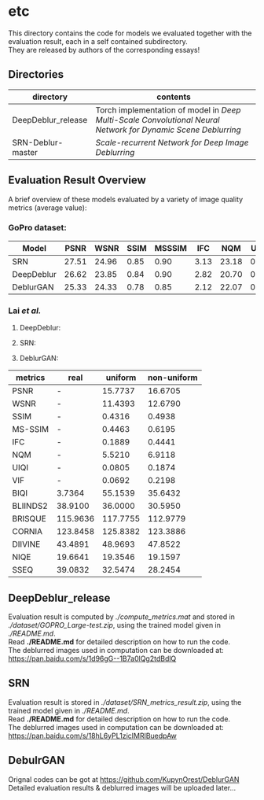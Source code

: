 # etc
This directory contains the code for models we evaluated together with the evaluation result,
each in a self contained subdirectory.  
They are released by authors of the corresponding essays!

## Directories

| directory | contents |
| --------- | -------- |
| DeepDeblur\_release | Torch implementation of model in *Deep Multi-Scale Convolutional Neural Network for Dynamic Scene Deblurring* |
| SRN-Deblur-master | *Scale-recurrent Network for Deep Image Deblurring* |

## Evaluation Result Overview

A brief overview of these models evaluated by a variety of image quality metrics (average value):

### GoPro dataset:

| Model | PSNR | WSNR | SSIM | MSSSIM | IFC | NQM | UIQI | VIF | BIQI | BLIINDS2 | BRISQUE | CORNIA | DIIVINE | NIQE | SSEQ | MDQE |
| -------- | ---- | ---- | ---- | ------ | --- | --- | ---- | --- | ---- | -------- | ------- | ------ | ------- | ---- | ---- | ---- |
| SRN | 27.51 | 24.96 | 0.85 | 0.90 | 3.13 | 23.18 | 0.70 | 0.56 | 36.33 | 39.10 | 116.30 | 124.30 | 52.87 | 19.99 | 48.45 | -10.52 |
| DeepDeblur | 26.62 | 23.85 | 0.84 | 0.90 | 2.82 | 20.70 | 0.66 | 0.57 | 33.60 | 38.39 | 116.33 | 124.24 | 52.30 | 19.95 | 47.99 | -10.12 |
| DeblurGAN  | 25.33 | 24.33 | 0.78 | 0.85   | 2.12 | 22.07 | 0.58 | 0.68 | 37.41 | 30.85    | 114.17  | 122.74 | 47.45   | 19.56 | 32.62 | -10.30 |

### Lai *et al.*

1. DeepDeblur:

2. SRN:

3. DeblurGAN:

| metrics | real | uniform | non-uniform |
| ------- | ---- | ------- | ----------- |
|PSNR |-  |15.7737  |16.6705     |
|WSNR |-  |11.4393  |12.6790     |
|SSIM |-  |0.4316  |0.4938     |
|MS-SSIM |-  |0.4463  |0.6195     |
|IFC |-  |0.1889  |0.4441     |
|NQM |-  |5.5210  |6.9118     |
|UIQI |-  |0.0805  |0.1874     |
|VIF |-  |0.0692  |0.2198     |
|BIQI     |3.7364  |55.1539  |35.6432     |
|BLIINDS2 |38.9100  |36.0000  |30.5950     |
|BRISQUE |115.9636  |117.7755  |112.9779     |
|CORNIA |123.8458  |125.8382  |123.3886     |
|DIIVINE |43.4891  |48.9693  |47.8522     |
|NIQE |19.6641  |19.3546  |19.1597     |
|SSEQ |39.0832  |32.5474  |28.2454     |

## DeepDeblur\_release
Evaluation result is computed by *./compute\_metrics.mat*
and stored in *./dataset/GOPRO\_Large-test.zip*,
using the trained model given in *./README.md*.  
Read **./README.md** for detailed description on how to run the code.  
The deblurred images used in computation can be downloaded at:  
https://pan.baidu.com/s/1d96gG--1B7a0lQg2tdBdlQ

## SRN

Evaluation result is stored in *./dataset/SRN\_metrics\_result.zip*,
using the trained model given in *./README.md*.  
Read **./README.md** for detailed description on how to run the code.  
The deblurred images used in computation can be downloaded at:  
https://pan.baidu.com/s/18hL6yPL1zicIMRlBuedpAw

## DebulrGAN

Orignal codes can be got at https://github.com/KupynOrest/DeblurGAN
Detailed evaluation results & deblurred images will be uploaded later...
